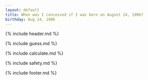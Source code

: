 ```yaml
---
layout: default
title: When was I conceived if I was born on August 24, 1906?
birthday: Aug 24, 1906
---
```


{% include header.md %}

{% include guess.md %}

{% include calculate.md %}

{% include safety.md %}

{% include footer.md %}



